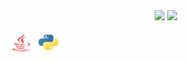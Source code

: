 <div align="center">
  <img height="180em" src="https://github-readme-stats.vercel.app/api?username=art3303&show_icons=true&theme=dracula&include_all_commits=true&count_private=true%22/%3E"/>
  <img height="180em" src="https://github-readme-stats.vercel.app/api/top-langs/?username=art3303&layout=compact&langs_count=7&theme=dracula%22/%3E"/>
</div>
<div style="display: inline_block"><br>
  <img align="center" alt="art3303-Java" height="30" width="40" src="https://raw.githubusercontent.com/devicons/devicon/master/icons/java/java-plain.svg"/>
  <img align="center" alt="art3303-Python" height="30" width="40" src="https://raw.githubusercontent.com/devicons/devicon/master/icons/python/python-original.svg"/>
</div>




 

